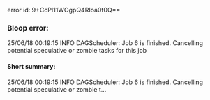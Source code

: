 error id: 9+CcPI11WOgpQ4RIoa0t0Q==
### Bloop error:

25/06/18 00:19:15 INFO DAGScheduler: Job 6 is finished. Cancelling potential speculative or zombie tasks for this job
#### Short summary: 

25/06/18 00:19:15 INFO DAGScheduler: Job 6 is finished. Cancelling potential speculative or zombie t...